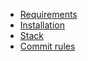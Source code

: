 - [Requirements](docs/requirements.md)
- [Installation](docs/installation.md)
- [Stack](docs/stack.md)
- [Commit rules](docs/commitlint.md)
